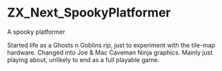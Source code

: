 # ZX_Next_SpookyPlatformer
A spooky platformer


Started life as a Ghosts n Goblins rip, just to experiment with the tile-map hardware.
Changed into Joe & Mac Caveman Ninja graphics. 
Mainly just playing about, unlikely to end as a full playable game.
